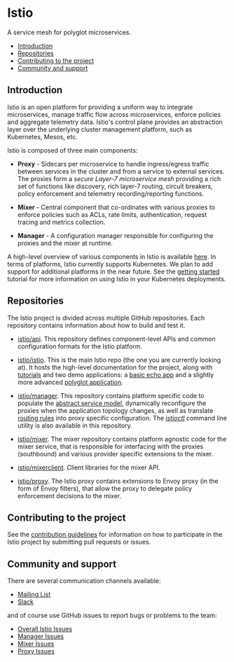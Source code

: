 # Istio
A service mesh for polyglot microservices.

- [Introduction](#introduction)
- [Repositories](#repositories)
- [Contributing to the project](#contributing-to-the-project)
- [Community and support](#community-and-support)

## Introduction

Istio is an open platform for providing a uniform way to integrate
microservices, manage traffic flow across microservices, enforce policies
and aggregate telemetry data. Istio's control plane provides an abstraction
layer over the underlying cluster management platform, such as Kubernetes,
Mesos, etc.

Istio is composed of three main components:

* **Proxy** - Sidecars per microservice to handle ingress/egress traffic
   between services in the cluster and from a service to external
   services. The proxies form a _secure Layer-7 microservice mesh_
   providing a rich set of functions like discovery, rich layer-7 routing,
   circuit breakers, policy enforcement and telemetry recording/reporting
   functions.

* **Mixer** - Central component that co-ordinates with various proxies to
   enforce policies such as ACLs, rate limits, authentication, request
   tracing and metrics collection.

* **Manager** - A configuration manager responsible for configuring the
  proxies and the mixer at runtime.

A high-level overview of various components in Istio is available
[here](doc/overview.md). In terms of platforms, Istio currently supports
Kubernetes. We plan to add support for additional platforms in the near
future. See the [getting started](doc/getting-started.md) tutorial for more
information on using Istio in your Kubernetes deployments.

## Repositories

The Istio project is divided across multiple GitHub repositories. Each
repository contains information about how to build and test it.

- [istio/api](https://github.com/istio/api). This repository defines
component-level APIs and common configuration formats for the Istio platform.

- [istio/istio](README.md). This is the main Istio repo (the one you are
currently looking at). It hosts the high-level documentation for the
project, along with [tutorials](doc/getting-started.md) and two demo
applications: a [basic echo app](demos/apps/simple_echo_app) and a slightly
more advanced [polyglot application](demos/apps/bookinfo).

- [istio/manager](https://github.com/istio/manager). This repository
contains platform specific code to populate the
[abstract service model](doc/model.md), dynamically reconfigure the proxies
when the application topology changes, as well as translate
[routing rules](doc/rule-dsl.md) into proxy specific configuration.  The
[_istioctl_](doc/istioctl.md) command line utility is also available in
this repository.

- [istio/mixer](https://github.com/istio/mixer). The mixer repository
contains platform agnostic code for the mixer service, that is responsible
for interfacing with the proxies (southbound) and various provider specific
extensions to the mixer.

- [istio/mixerclient](https://github.com/istio/mixerclient). Client libraries
for the mixer API.

- [istio/proxy](https://github.com/istio/proxy). The Istio proxy contains
extensions to Envoy proxy (in the form of Envoy filters), that allow the
proxy to delegate policy enforcement decisions to the mixer.

## Contributing to the project

See the [contribution guidelines](CONTRIBUTING.md) for information on how to
participate in the Istio project by submitting pull requests or issues. 

## Community and support

There are several communication channels available:

- [Mailing List](https://groups.google.com/forum/#!forum/istio-dev)
- [Slack](https://istio-dev.slack.com)

and of course use GitHub issues to report bugs or problems to the team:
 
- [Overall Istio Issues](https://github.com/istio/istio/issues)
- [Manager Issues](https://github.com/istio/manager/issues)
- [Mixer Issues](https://github.com/istio/mixer/issues)
- [Proxy Issues](https://github.com/istio/proxy/issues)
